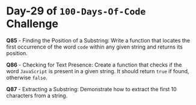 # Day-29 of `100-Days-Of-Code` Challenge

**Q85** - Finding the Position of a Substring: Write a function that locates the first occurrence of the word `code` within any given string and returns its position.

**Q86** - Checking for Text Presence: Create a function that checks if the word `JavaScript` is present in a given string. It should return `true` if found, otherwise `false`.

**Q87** - Extracting a Substring: Demonstrate how to extract the first 10 characters from a string.

 


 


 

 

 
 
 


 